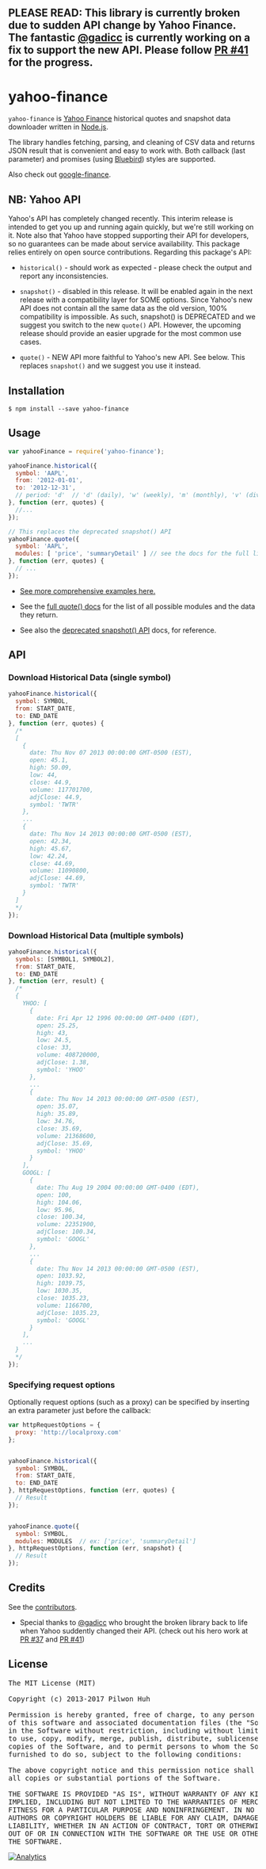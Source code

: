 ## PLEASE READ: This library is currently broken due to sudden API change by Yahoo Finance. The fantastic [@gadicc](https://github.com/gadicc) is currently working on a fix to support the new API. Please follow [PR #41](https://github.com/pilwon/node-yahoo-finance/pull/41) for the progress.

# yahoo-finance

`yahoo-finance` is [Yahoo Finance](http://finance.yahoo.com/) historical quotes and snapshot data downloader written in [Node.js](http://nodejs.org/).

The library handles fetching, parsing, and cleaning of CSV data and returns JSON result that is convenient and easy to work with. Both callback (last parameter) and promises (using [Bluebird](https://github.com/petkaantonov/bluebird)) styles are supported.

Also check out [google-finance](https://github.com/pilwon/node-google-finance).


## NB: Yahoo API

Yahoo's API has completely changed recently.  This interim release is intended to get you up and running again quickly, but we're still working on it.  Note also that Yahoo have stopped supporting their API for developers, so no guarantees can be made about service availability.  This package relies entirely on open source contributions.  Regarding this package's API:

* `historical()` - should work as expected - please check the output and report any inconsistencies.

* `snapshot()` - disabled in this release.  It will be enabled again in the next release with a compatibility layer for SOME options.  Since Yahoo's new API does not contain all the same data as the old version, 100% compatibility is impossible.  As such, snapshot() is DEPRECATED and we suggest you switch to the new `quote()` API.  However, the upcoming release should provide an easier upgrade for the most common use cases.

* `quote()` - NEW API more faithful to Yahoo's new API.  See below.  This replaces `snapshot()` and we suggest you use it instead.


## Installation

    $ npm install --save yahoo-finance


## Usage

```js
var yahooFinance = require('yahoo-finance');

yahooFinance.historical({
  symbol: 'AAPL',
  from: '2012-01-01',
  to: '2012-12-31',
  // period: 'd'  // 'd' (daily), 'w' (weekly), 'm' (monthly), 'v' (dividends only)
}, function (err, quotes) {
  //...
});

// This replaces the deprecated snapshot() API
yahooFinance.quote({
  symbol: 'AAPL',
  modules: [ 'price', 'summaryDetail' ] // see the docs for the full list
}, function (err, quotes) {
  // ...
});

```

* [See more comprehensive examples here.](https://github.com/pilwon/node-yahoo-finance/tree/master/examples)

* See the [full quote() docs](docs/quote.md) for the list of all possible
modules and the data they return.

* See also the [deprecated snapshot() API](docs/snapshot.md) docs, for
reference.

## API

### Download Historical Data (single symbol)

```js
yahooFinance.historical({
  symbol: SYMBOL,
  from: START_DATE,
  to: END_DATE
}, function (err, quotes) {
  /*
  [
    {
      date: Thu Nov 07 2013 00:00:00 GMT-0500 (EST),
      open: 45.1,
      high: 50.09,
      low: 44,
      close: 44.9,
      volume: 117701700,
      adjClose: 44.9,
      symbol: 'TWTR'
    },
    ...
    {
      date: Thu Nov 14 2013 00:00:00 GMT-0500 (EST),
      open: 42.34,
      high: 45.67,
      low: 42.24,
      close: 44.69,
      volume: 11090800,
      adjClose: 44.69,
      symbol: 'TWTR'
    }
  ]
  */
});
```

### Download Historical Data (multiple symbols)

```js
yahooFinance.historical({
  symbols: [SYMBOL1, SYMBOL2],
  from: START_DATE,
  to: END_DATE
}, function (err, result) {
  /*
  {
    YHOO: [
      {
        date: Fri Apr 12 1996 00:00:00 GMT-0400 (EDT),
        open: 25.25,
        high: 43,
        low: 24.5,
        close: 33,
        volume: 408720000,
        adjClose: 1.38,
        symbol: 'YHOO'
      },
      ...
      {
        date: Thu Nov 14 2013 00:00:00 GMT-0500 (EST),
        open: 35.07,
        high: 35.89,
        low: 34.76,
        close: 35.69,
        volume: 21368600,
        adjClose: 35.69,
        symbol: 'YHOO'
      }
    ],
    GOOGL: [
      {
        date: Thu Aug 19 2004 00:00:00 GMT-0400 (EDT),
        open: 100,
        high: 104.06,
        low: 95.96,
        close: 100.34,
        volume: 22351900,
        adjClose: 100.34,
        symbol: 'GOOGL'
      },
      ...
      {
        date: Thu Nov 14 2013 00:00:00 GMT-0500 (EST),
        open: 1033.92,
        high: 1039.75,
        low: 1030.35,
        close: 1035.23,
        volume: 1166700,
        adjClose: 1035.23,
        symbol: 'GOOGL'
      }
    ],
    ...
  }
  */
});
```

### Specifying request options

Optionally request options (such as a proxy) can be specified by inserting an
extra parameter just before the callback:


```js
var httpRequestOptions = {
  proxy: 'http://localproxy.com'
};


yahooFinance.historical({
  symbol: SYMBOL,
  from: START_DATE,
  to: END_DATE
}, httpRequestOptions, function (err, quotes) {
  // Result
});


yahooFinance.quote({
  symbol: SYMBOL,
  modules: MODULES  // ex: ['price', 'summaryDetail']
}, httpRequestOptions, function (err, snapshot) {
  // Result
});
```

## Credits

  See the [contributors](https://github.com/pilwon/node-yahoo-finance/graphs/contributors).

* Special thanks to [@gadicc](https://github.com/gadicc) who brought the broken library back to life when Yahoo suddently changed their API. (check out his hero work at [PR #37](https://github.com/pilwon/node-yahoo-finance/pull/37) and [PR #41](https://github.com/pilwon/node-yahoo-finance/pull/41))


## License

<pre>
The MIT License (MIT)

Copyright (c) 2013-2017 Pilwon Huh

Permission is hereby granted, free of charge, to any person obtaining a copy
of this software and associated documentation files (the "Software"), to deal
in the Software without restriction, including without limitation the rights
to use, copy, modify, merge, publish, distribute, sublicense, and/or sell
copies of the Software, and to permit persons to whom the Software is
furnished to do so, subject to the following conditions:

The above copyright notice and this permission notice shall be included in
all copies or substantial portions of the Software.

THE SOFTWARE IS PROVIDED "AS IS", WITHOUT WARRANTY OF ANY KIND, EXPRESS OR
IMPLIED, INCLUDING BUT NOT LIMITED TO THE WARRANTIES OF MERCHANTABILITY,
FITNESS FOR A PARTICULAR PURPOSE AND NONINFRINGEMENT. IN NO EVENT SHALL THE
AUTHORS OR COPYRIGHT HOLDERS BE LIABLE FOR ANY CLAIM, DAMAGES OR OTHER
LIABILITY, WHETHER IN AN ACTION OF CONTRACT, TORT OR OTHERWISE, ARISING FROM,
OUT OF OR IN CONNECTION WITH THE SOFTWARE OR THE USE OR OTHER DEALINGS IN
THE SOFTWARE.
</pre>

[![Analytics](https://ga-beacon.appspot.com/UA-47034562-15/node-yahoo-finance/readme?pixel)](https://github.com/pilwon/node-yahoo-finance)

